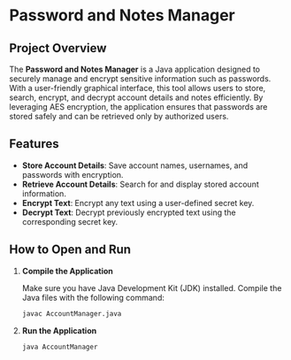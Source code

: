 # Password and Notes Manager

## Project Overview

The **Password and Notes Manager** is a Java application designed to securely manage and encrypt sensitive information such as passwords. With a user-friendly graphical interface, this tool allows users to store, search, encrypt, and decrypt account details and notes efficiently. By leveraging AES encryption, the application ensures that passwords are stored safely and can be retrieved only by authorized users.

## Features

- **Store Account Details**: Save account names, usernames, and passwords with encryption.
- **Retrieve Account Details**: Search for and display stored account information.
- **Encrypt Text**: Encrypt any text using a user-defined secret key.
- **Decrypt Text**: Decrypt previously encrypted text using the corresponding secret key.

## How to Open and Run

1. **Compile the Application**

   Make sure you have Java Development Kit (JDK) installed. Compile the Java files with the following command:

   ```bash
   javac AccountManager.java
   
2. **Run the Application**

   ```bash
   java AccountManager
